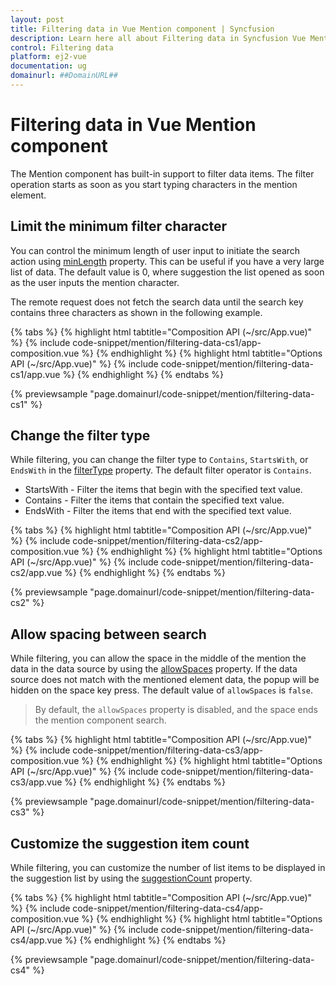 ```yaml
---
layout: post
title: Filtering data in Vue Mention component | Syncfusion
description: Learn here all about Filtering data in Syncfusion Vue Mention component of Syncfusion Essential JS 2 and more.
control: Filtering data 
platform: ej2-vue
documentation: ug
domainurl: ##DomainURL##
---
```


# Filtering data in Vue Mention component

The Mention component has built-in support to filter data items. The filter operation starts as soon as you start typing characters in the mention element.

## Limit the minimum filter character

You can control the minimum length of user input to initiate the search action using [minLength](https://ej2.syncfusion.com/vue/documentation/api/mention/#minlength) property. This can be useful if you have a very large list of data. The default value is 0, where suggestion the list opened as soon as the user inputs the mention character.

The remote request does not fetch the search data until the search key contains three characters as shown in the following example.

{% tabs %}
{% highlight html tabtitle="Composition API (~/src/App.vue)" %}
{% include code-snippet/mention/filtering-data-cs1/app-composition.vue %}
{% endhighlight %}
{% highlight html tabtitle="Options API (~/src/App.vue)" %}
{% include code-snippet/mention/filtering-data-cs1/app.vue %}
{% endhighlight %}
{% endtabs %}
        
{% previewsample "page.domainurl/code-snippet/mention/filtering-data-cs1" %}

## Change the filter type

While filtering, you can change the filter type to `Contains`, `StartsWith`, or `EndsWith` in the [filterType](https://ej2.syncfusion.com/vue/documentation/api/mention/#filtertype) property. The default filter operator is `Contains`.

* StartsWith - Filter the items that begin with the specified text value.
* Contains - Filter the items that contain the specified text value.
* EndsWith - Filter the items that end with the specified text value.

{% tabs %}
{% highlight html tabtitle="Composition API (~/src/App.vue)" %}
{% include code-snippet/mention/filtering-data-cs2/app-composition.vue %}
{% endhighlight %}
{% highlight html tabtitle="Options API (~/src/App.vue)" %}
{% include code-snippet/mention/filtering-data-cs2/app.vue %}
{% endhighlight %}
{% endtabs %}
        
{% previewsample "page.domainurl/code-snippet/mention/filtering-data-cs2" %}

## Allow spacing between search

While filtering, you can allow the space in the middle of the mention the data in the data source by using the [allowSpaces](https://ej2.syncfusion.com/vue/documentation/api/mention/#allowspaces) property. If the data source does not match with the mentioned element data, the popup will be hidden on the space key press. The default value of `allowSpaces` is `false`.

> By default, the `allowSpaces` property is disabled, and the space ends the mention component search.

{% tabs %}
{% highlight html tabtitle="Composition API (~/src/App.vue)" %}
{% include code-snippet/mention/filtering-data-cs3/app-composition.vue %}
{% endhighlight %}
{% highlight html tabtitle="Options API (~/src/App.vue)" %}
{% include code-snippet/mention/filtering-data-cs3/app.vue %}
{% endhighlight %}
{% endtabs %}
        
{% previewsample "page.domainurl/code-snippet/mention/filtering-data-cs3" %}

## Customize the suggestion item count

While filtering, you can customize the number of list items to be displayed in the suggestion list by using the [suggestionCount](https://ej2.syncfusion.com/vue/documentation/api/mention/#suggestioncount) property.

{% tabs %}
{% highlight html tabtitle="Composition API (~/src/App.vue)" %}
{% include code-snippet/mention/filtering-data-cs4/app-composition.vue %}
{% endhighlight %}
{% highlight html tabtitle="Options API (~/src/App.vue)" %}
{% include code-snippet/mention/filtering-data-cs4/app.vue %}
{% endhighlight %}
{% endtabs %}
        
{% previewsample "page.domainurl/code-snippet/mention/filtering-data-cs4" %}